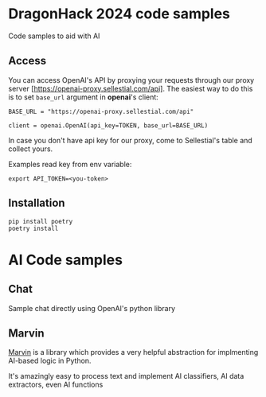# DragonHack 2024 code samples

Code samples to aid with AI

## Access
You can access OpenAI's API by proxying your requests through our proxy server [https://openai-proxy.sellestial.com/api].
The easiest way to do this is to set ```base_url``` argument in **openai**'s client:

```
BASE_URL = "https://openai-proxy.sellestial.com/api"

client = openai.OpenAI(api_key=TOKEN, base_url=BASE_URL)
```

In case you don't have api key for our proxy, come to Sellestial's table and collect yours.

Examples read key from env variable:
```
export API_TOKEN=<you-token>
```

## Installation
```
pip install poetry
poetry install
```

# AI Code samples
## Chat
Sample chat directly using OpenAI's python library

## Marvin
[Marvin](https://www.askmarvin.ai/welcome/what_is_marvin/) is a library which provides a very helpful abstraction for implmenting AI-based logic in Python.

It's amazingly easy to process text and implement AI classifiers, AI data extractors, even AI functions